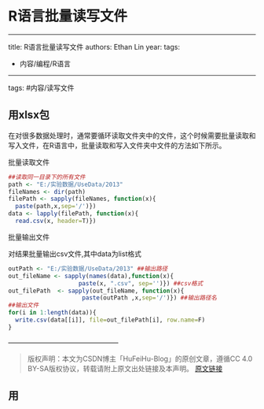 # R语言批量读写文件


---
title: R语言批量读写文件
authors: Ethan Lin
year:
tags:
  - 内容/编程/R语言 
---


tags: #内容/读写文件 


## 用xlsx包

在对很多数据处理时，通常要循环读取文件夹中的文件，这个时候需要批量读取和写入文件，在R语言中，批量读取和写入文件夹中文件的方法如下所示。

批量读取文件



```R
##读取同一目录下的所有文件
path <- "E:/实验数据/UseData/2013"
fileNames <- dir(path) 
filePath <- sapply(fileNames, function(x){ 
  paste(path,x,sep='/')})   
data <- lapply(filePath, function(x){
  read.csv(x, header=T)})  
```

批量输出文件

对结果批量输出csv文件,其中data为list格式

```R
outPath <- "E:/实验数据/UseData/2013" ##输出路径
out_fileName <- sapply(names(data),function(x){
                    paste(x, ".csv", sep='')}) ##csv格式
out_filePath  <- sapply(out_fileName, function(x){
                     paste(outPath ,x,sep='/')}) ##输出路径名
##输出文件
for(i in 1:length(data)){
  write.csv(data[[i]], file=out_filePath[i], row.name=F) 
}
```

————————————————

> 版权声明：本文为CSDN博主「HuFeiHu-Blog」的原创文章，遵循CC 4.0 BY-SA版权协议，转载请附上原文出处链接及本声明。
[原文链接](https://blog.csdn.net/u011596455/article/details/79601113)



## 用